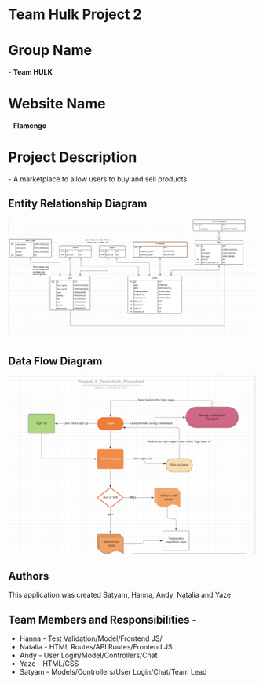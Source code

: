 # Team Hulk Project 2

<h1>Group Name</h1>  - <b>Team HULK</b>

<h1>Website Name</h1> - <b>Flamengo</b>

<h1>Project Description</h1> - A marketplace to allow users to buy and sell products. 


## Entity Relationship Diagram

![mockup image](public/assets/erd.png)

## Data Flow Diagram

![mockup image](public/assets/flowchart.png)

## Authors
This application was created Satyam, Hanna, Andy, Natalia and Yaze

## Team Members and Responsibilities - 

<ul>
<li>Hanna - Test Validation/Model/Frontend JS/</li>
<li>Natalia - HTML Routes/API Routes/Frontend JS</li>
<li>Andy - User Login/Model/Controllers/Chat</li>
<li>Yaze - HTML/CSS</li>
<li>Satyam - Models/Controllers/User Login/Chat/Team Lead </li>
</ul>


